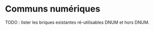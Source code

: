 # Communs numériques

TODO : lister les briques existantes ré-utilisables DNUM et hors DNUM​.&#x20;
